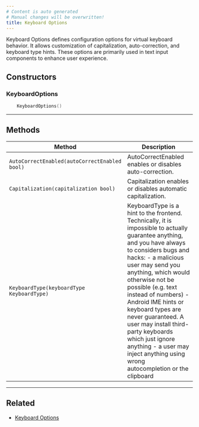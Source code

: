 ```yaml
---
# Content is auto generated
# Manual changes will be overwritten!
title: Keyboard Options
---
```

Keyboard Options defines configuration options for virtual keyboard behavior. It allows customization of capitalization, auto-correction, and keyboard type hints. These options are primarily used in text input components to enhance user experience.

## Constructors
### KeyboardOptions
```go
	KeyboardOptions()
```

---
## Methods
| Method | Description |
|--------| ------------|
| `AutoCorrectEnabled(autoCorrectEnabled bool)` | AutoCorrectEnabled enables or disables auto-correction. |
| `Capitalization(capitalization bool)` | Capitalization enables or disables automatic capitalization. |
| `KeyboardType(keyboardType KeyboardType)` | KeyboardType is a hint to the frontend. Technically, it is impossible to actually guarantee anything, and you have always to considers bugs and hacks:   - a malicious user may send you anything, which would otherwise not be possible (e.g. text instead of numbers)   - Android IME hints or keyboard types are never guaranteed. A user may install third-party keyboards which just ignore anything   - a user may inject anything using wrong autocompletion or the clipboard |
---
## Related
- [Keyboard Options](../../utility/keyboard_options/)

